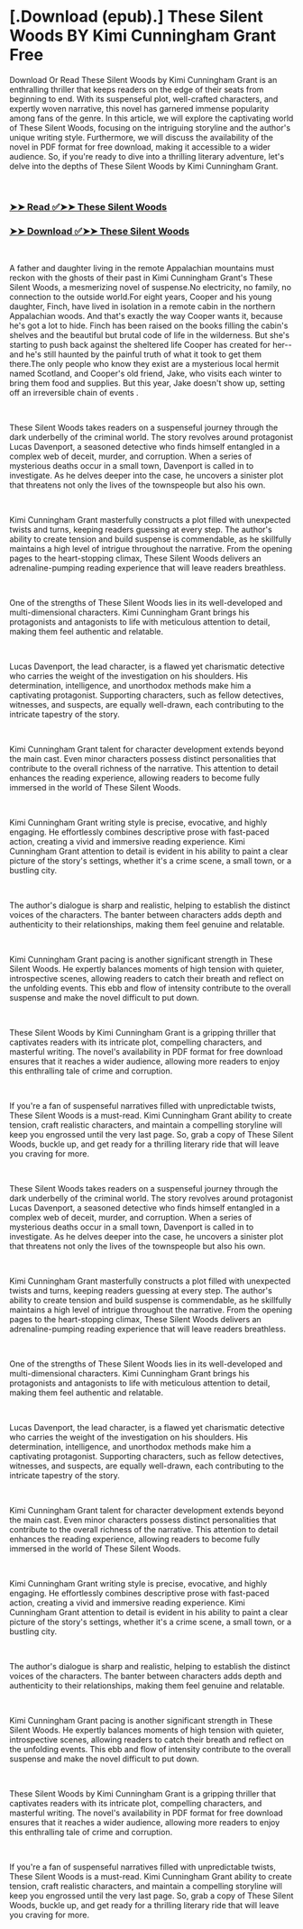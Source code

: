 # [.Download (epub).] These Silent Woods BY Kimi Cunningham Grant Free

<p>Download Or Read These Silent Woods by Kimi Cunningham Grant is an enthralling thriller that keeps readers on the edge of their seats from beginning to end. With its suspenseful plot, well-crafted characters, and expertly woven narrative, this novel has garnered immense popularity among fans of the genre. In this article, we will explore the captivating world of These Silent Woods, focusing on the intriguing storyline and the author's unique writing style. Furthermore, we will discuss the availability of the novel in PDF format for free download, making it accessible to a wider audience. So, if you're ready to dive into a thrilling literary adventure, let's delve into the depths of These Silent Woods by Kimi Cunningham Grant.</p>
<p>&nbsp;</p>

### [➤➤ Read ✅➤➤ These Silent Woods](https://pdfwebsitebooks.blogspot.com/id/59808304)

### [➤➤ Download ✅➤➤ These Silent Woods](https://pdfwebsitebooks.blogspot.com/id/59808304)

<p>&nbsp;</p>
<p>A father and daughter living in the remote Appalachian mountains must reckon with the ghosts of their past in Kimi Cunningham Grant's These Silent Woods, a mesmerizing novel of suspense.No electricity, no family, no connection to the outside world.For eight years, Cooper and his young daughter, Finch, have lived in isolation in a remote cabin in the northern Appalachian woods. And that's exactly the way Cooper wants it, because he's got a lot to hide. Finch has been raised on the books filling the cabin's shelves and the beautiful but brutal code of life in the wilderness. But she's starting to push back against the sheltered life Cooper has created for her--and he's still haunted by the painful truth of what it took to get them there.The only people who know they exist are a mysterious local hermit named Scotland, and Cooper's old friend, Jake, who visits each winter to bring them food and supplies. But this year, Jake doesn't show up, setting off an irreversible chain of events .</p>
<p>&nbsp;</p>
<p>These Silent Woods takes readers on a suspenseful journey through the dark underbelly of the criminal world. The story revolves around protagonist Lucas Davenport, a seasoned detective who finds himself entangled in a complex web of deceit, murder, and corruption. When a series of mysterious deaths occur in a small town, Davenport is called in to investigate. As he delves deeper into the case, he uncovers a sinister plot that threatens not only the lives of the townspeople but also his own.</p>
<p>&nbsp;</p>
<p>Kimi Cunningham Grant masterfully constructs a plot filled with unexpected twists and turns, keeping readers guessing at every step. The author's ability to create tension and build suspense is commendable, as he skillfully maintains a high level of intrigue throughout the narrative. From the opening pages to the heart-stopping climax, These Silent Woods delivers an adrenaline-pumping reading experience that will leave readers breathless.</p>
<p>&nbsp;</p>
<p>One of the strengths of These Silent Woods lies in its well-developed and multi-dimensional characters. Kimi Cunningham Grant brings his protagonists and antagonists to life with meticulous attention to detail, making them feel authentic and relatable.</p>
<p>&nbsp;</p>
<p>Lucas Davenport, the lead character, is a flawed yet charismatic detective who carries the weight of the investigation on his shoulders. His determination, intelligence, and unorthodox methods make him a captivating protagonist. Supporting characters, such as fellow detectives, witnesses, and suspects, are equally well-drawn, each contributing to the intricate tapestry of the story.</p>
<p>&nbsp;</p>
<p>Kimi Cunningham Grant talent for character development extends beyond the main cast. Even minor characters possess distinct personalities that contribute to the overall richness of the narrative. This attention to detail enhances the reading experience, allowing readers to become fully immersed in the world of These Silent Woods.</p>
<p>&nbsp;</p>
<p>Kimi Cunningham Grant writing style is precise, evocative, and highly engaging. He effortlessly combines descriptive prose with fast-paced action, creating a vivid and immersive reading experience. Kimi Cunningham Grant attention to detail is evident in his ability to paint a clear picture of the story's settings, whether it's a crime scene, a small town, or a bustling city.</p>
<p>&nbsp;</p>
<p>The author's dialogue is sharp and realistic, helping to establish the distinct voices of the characters. The banter between characters adds depth and authenticity to their relationships, making them feel genuine and relatable.</p>
<p>&nbsp;</p>
<p>Kimi Cunningham Grant pacing is another significant strength in These Silent Woods. He expertly balances moments of high tension with quieter, introspective scenes, allowing readers to catch their breath and reflect on the unfolding events. This ebb and flow of intensity contribute to the overall suspense and make the novel difficult to put down.</p>
<p>&nbsp;</p>
<p>These Silent Woods by Kimi Cunningham Grant is a gripping thriller that captivates readers with its intricate plot, compelling characters, and masterful writing. The novel's availability in PDF format for free download ensures that it reaches a wider audience, allowing more readers to enjoy this enthralling tale of crime and corruption.</p>
<p>&nbsp;</p>
<p>If you're a fan of suspenseful narratives filled with unpredictable twists, These Silent Woods is a must-read. Kimi Cunningham Grant ability to create tension, craft realistic characters, and maintain a compelling storyline will keep you engrossed until the very last page. So, grab a copy of These Silent Woods, buckle up, and get ready for a thrilling literary ride that will leave you craving for more.</p>
<p>&nbsp;</p>
<p>These Silent Woods takes readers on a suspenseful journey through the dark underbelly of the criminal world. The story revolves around protagonist Lucas Davenport, a seasoned detective who finds himself entangled in a complex web of deceit, murder, and corruption. When a series of mysterious deaths occur in a small town, Davenport is called in to investigate. As he delves deeper into the case, he uncovers a sinister plot that threatens not only the lives of the townspeople but also his own.</p>
<p>&nbsp;</p>
<p>Kimi Cunningham Grant masterfully constructs a plot filled with unexpected twists and turns, keeping readers guessing at every step. The author's ability to create tension and build suspense is commendable, as he skillfully maintains a high level of intrigue throughout the narrative. From the opening pages to the heart-stopping climax, These Silent Woods delivers an adrenaline-pumping reading experience that will leave readers breathless.</p>
<p>&nbsp;</p>
<p>One of the strengths of These Silent Woods lies in its well-developed and multi-dimensional characters. Kimi Cunningham Grant brings his protagonists and antagonists to life with meticulous attention to detail, making them feel authentic and relatable.</p>
<p>&nbsp;</p>
<p>Lucas Davenport, the lead character, is a flawed yet charismatic detective who carries the weight of the investigation on his shoulders. His determination, intelligence, and unorthodox methods make him a captivating protagonist. Supporting characters, such as fellow detectives, witnesses, and suspects, are equally well-drawn, each contributing to the intricate tapestry of the story.</p>
<p>&nbsp;</p>
<p>Kimi Cunningham Grant talent for character development extends beyond the main cast. Even minor characters possess distinct personalities that contribute to the overall richness of the narrative. This attention to detail enhances the reading experience, allowing readers to become fully immersed in the world of These Silent Woods.</p>
<p>&nbsp;</p>
<p>Kimi Cunningham Grant writing style is precise, evocative, and highly engaging. He effortlessly combines descriptive prose with fast-paced action, creating a vivid and immersive reading experience. Kimi Cunningham Grant attention to detail is evident in his ability to paint a clear picture of the story's settings, whether it's a crime scene, a small town, or a bustling city.</p>
<p>&nbsp;</p>
<p>The author's dialogue is sharp and realistic, helping to establish the distinct voices of the characters. The banter between characters adds depth and authenticity to their relationships, making them feel genuine and relatable.</p>
<p>&nbsp;</p>
<p>Kimi Cunningham Grant pacing is another significant strength in These Silent Woods. He expertly balances moments of high tension with quieter, introspective scenes, allowing readers to catch their breath and reflect on the unfolding events. This ebb and flow of intensity contribute to the overall suspense and make the novel difficult to put down.</p>
<p>&nbsp;</p>
<p>These Silent Woods by Kimi Cunningham Grant is a gripping thriller that captivates readers with its intricate plot, compelling characters, and masterful writing. The novel's availability in PDF format for free download ensures that it reaches a wider audience, allowing more readers to enjoy this enthralling tale of crime and corruption.</p>
<p>&nbsp;</p>
<p>If you're a fan of suspenseful narratives filled with unpredictable twists, These Silent Woods is a must-read. Kimi Cunningham Grant ability to create tension, craft realistic characters, and maintain a compelling storyline will keep you engrossed until the very last page. So, grab a copy of These Silent Woods, buckle up, and get ready for a thrilling literary ride that will leave you craving for more.</p>
<p>&nbsp;</p>
